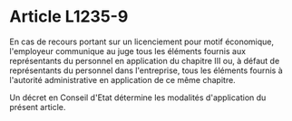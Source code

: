 # Article L1235-9

En cas de recours portant sur un licenciement pour motif économique, l'employeur communique au juge tous les éléments fournis aux représentants du personnel en application du chapitre III ou, à défaut de représentants du personnel dans l'entreprise, tous les éléments fournis à l'autorité administrative en application de ce même chapitre.

Un décret en Conseil d'Etat détermine les modalités d'application du présent article.